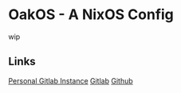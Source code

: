 # OakOS - A NixOS Config
wip


## Links

[Personal Gitlab Instance](https://git.oak.li/oakley/oakos) 
[Gitlab](https://gitlab.com/OakleyCord/oakos) 
[Github](https://github.com/OakleyCord/oakos)
